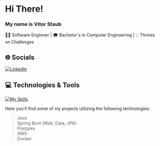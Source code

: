 # Hi There! 
### My name is Vitor Staub

👩‍💻 Software Enginner | 🎓 Bachelor's in Computer Engineering | 💡 Thrives on Challenges

## 🌐 Socials
[![LinkedIn](https://img.shields.io/badge/LinkedIn-%230077B5.svg?logo=linkedin&logoColor=white)](https://www.linkedin.com/in/vitor-staub/)

## 💻 Technologies & Tools

[![My Skills](https://skillicons.dev/icons?i=java,spring,py,aws,docker,postgres,ubuntu)]()

Here you'll find some of my projects utilizing the following technologies:
> Java <br>
> Spring Boot (Web, Data, JPA) <br>
> Postgres <br>
> AWS <br>
> Docker <br>

<!-- ![Java](https://img.shields.io/badge/Java-black?style=for-the-badge&logo=openjdk) 
![Python](https://img.shields.io/badge/-Python-black?style=for-the-badge&logo=Python) 
![Typescript](https://img.shields.io/badge/-Typescript-black?style=for-the-badge&logo=Typescript) 

![SpringBoot](https://img.shields.io/badge/Spring%20Boot-black?style=for-the-badge&logo=springboot)
![Django](https://img.shields.io/badge/django-black?style=for-the-badge&logo=django)
![Next.js](https://img.shields.io/badge/-Next.js-black?style=for-the-badge&logo=Next.js) 

![Linux](https://img.shields.io/badge/Linux-black?style=for-the-badge&logo=linux) 
![Ubuntu](https://img.shields.io/badge/Ubuntu-black?style=for-the-badge&logo=ubuntu)

![AWS](https://img.shields.io/badge/AWS-black?style=for-the-badge&logo=amazonwebservices)
![Docker](https://img.shields.io/badge/Docker-black?style=for-the-badge&logo=docker)
-->

##

